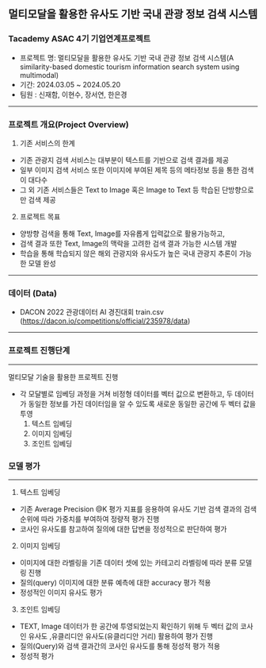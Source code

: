 ## 멀티모달을 활용한 유사도 기반 국내 관광 정보 검색 시스템

### Tacademy ASAC 4기 기업연계프로젝트
* 프로젝트 명: 멀티모달을 활용한 유사도 기반 국내 관광 정보 검색 시스템(A similarity-based domestic tourism information search system using multimodal)
* 기간: 2024.03.05 ~ 2024.05.20
* 팀원 : 신재함, 이현수, 장서연, 한은경
---

### 프로젝트 개요(Project Overview)
1. 기존 서비스의 한계
  * 기존 관광지 검색 서비스는 대부분이 텍스트를 기반으로 검색 결과를 제공
  * 일부 이미지 검색 서비스 또한 이미지에 부여된 제목 등의 메타정보 등을 통한 검색이 대다수
  * 그 외 기존 서비스들은 Text to Image 혹은 Image to Text 등 학습된 단방향으로만 검색 제공
2. 프로젝트 목표
  * 양방향 검색을 통해 Text, Image를 자유롭게 입력값으로 활용가능하고,
  * 검색 결과 또한 Text, Image의 맥락을 고려한 검색 결과 가능한 시스템 개발
  * 학습을 통해 학습되지 않은 해외 관광지와 유사도가 높은 국내 관광지 추론이 가능한 모델 완성
---

### 데이터 (Data)
* DACON 2022 관광데이터 AI 경진대회 train.csv (https://dacon.io/competitions/official/235978/data)
---



### 프로젝트 진행단계
---
멀티모달 기술을 활용한 프로젝트 진행
* 각 모달별로 임베딩 과정을 거쳐 비정형 데이터를 벡터 값으로 변환하고, 두 데이터가 동일한 정보를 가진 데이터임을 알 수 있도록 새로운 동일한 공간에 두 벡터 값을 투영
  1. 텍스트 임베딩
  2. 이미지 임베딩
  3. 조인트 임베딩




### 모델 평가
---
1. 텍스트 임베딩
  * 기존 Average Precision @K 평가 지표를 응용하여 유사도 기반 검색 결과의 검색 순위에 따라 가중치를 부여하여 정량적 평가 진행
  * 코사인 유사도를 참고하여 질의에 대한 답변을 정성적으로 판단하여 평가
2. 이미지 임베딩
  * 이미지에 대한 라벨링을 기존 데이터 셋에 있는 카테고리 라벨링에 따라 분류 모델링 진행
  * 질의(query) 이미지에 대한 분류 예측에 대한 accuracy 평가 적용
  * 정성적인 이미지 유사도 평가
3. 조인트 임베딩
  * TEXT, Image 데이터가 한 공간에 투영되었는지 확인하기 위해 두 벡터 값의 코사인 유사도 ,유클리디안 유사도(유클리디안 거리) 활용하여 평가 진행
  * 질의(Query)와 검색 결과간의 코사인 유사도를 통해 정성적 평가 적용
  * 정성적 평가
